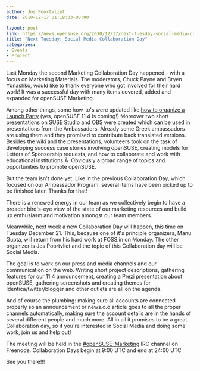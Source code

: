 ```yaml
---
author: Jos Poortvliet
date: 2010-12-17 01:19:33+00:00

layout: post
link: https://news.opensuse.org/2010/12/17/next-tuesday-social-media-collaboration-day/
title: "Next Tuesday: Social Media Collaboration Day"
categories:
- Events
- Project
---
```

Last Monday the second Marketing Collaboration Day happened - with a focus on Marketing Materials. The moderators, Chuck Payne and Bryen Yunashko, would like to thank everyone who got involved for their hard work! It was a successful day with many items covered, added and expanded for openSUSE Marketing.

<!-- more -->

Among other things, some how-to's were updated like [how to organize a Launch Party](http://en.opensuse.org/openSUSE:Launch_party_HOWTO) (yes, openSUSE 11.4 is coming!) Moreover two short presentations on SUSE Studio and OBS were created which can be used in presentations from the Ambassadors. Already some Greek ambassadors are using them and they promised to contribute back translated versions. Besides the wiki and the presentations, volunteers took on the task of developing success case stories involving openSUSE, creating models for Letters of Sponsorship requests, and how to collaborate and work with educational institutions.Â  Obviously a broad range of topics and opportunities to promote openSUSE.

But the team isn't done yet. Like in the previous Collaboration Day, which focused on our Ambassador Program, several items have been picked up to be finished later. Thanks for that!

There is a renewed energy in our team as we collectively begin to have a broader bird's-eye view of the state of our marketing resources and build up enthusiasm and motivation amongst our team members.

Meanwhile, next week a new Collaboration Day will happen, this time on Tuesday December 21. This, because one of it's principle organizers, Manu Gupta, will return from his hard work at FOSS.in on Monday. The other organizer is Jos Poortvliet and the topic of this Collaboration day will be Social Media.

The goal is to work on our press and media channels and our communication on the web. Writing short project descriptions, gathering features for our 11.4 announcement, creating a Prezi presentation about openSUSE, gathering screenshots and creating themes for Identica/twitter/blogger and other outlets are all on the agenda.

And of course the plumbing: making sure all accounts are connected properly so an announcement or news.o.o article goes to all the proper channels automatically, making sure the account details are in the hands of several different people and much more. All in all it promises to be a great Collaboration day, so if you're interested in Social Media and doing some work, join us and help out!

The meeting will be held in the [#openSUSE-Marketing](irc://irc.freenode.net/opensuse-marketing) IRC channel on Freenode. Collaboration Days begin at 9:00 UTC and end at 24:00 UTC

See you there!!!		
